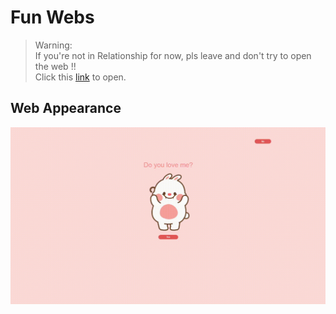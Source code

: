 # Fun Webs
> Warning:  
> If you're not in Relationship for now, pls leave and don't try to open the web !!  
> Click this [link](https://fun-webs.vercel.app/) to open.

## Web Appearance
<p align=center>
  <img src="https://github.com/handayogi/Fun-Webs/blob/main/img/webs.gif" width=800>
</p>
